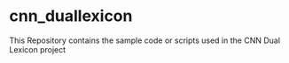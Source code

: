 # cnn_duallexicon
This Repository contains the sample code or scripts used in the CNN Dual Lexicon project
